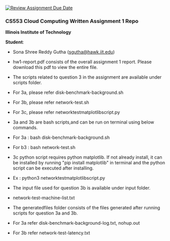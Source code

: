 [![Review Assignment Due Date](https://classroom.github.com/assets/deadline-readme-button-24ddc0f5d75046c5622901739e7c5dd533143b0c8e959d652212380cedb1ea36.svg)](https://classroom.github.com/a/W7vBTdCz)
### CS553 Cloud Computing Written Assignment 1 Repo
**Illinois Institute of Technology**  
 
**Student**:  
* Sona Shree Reddy Gutha (sgutha@hawk.iit.edu)
* hw1-report.pdf consists of the overall assignment 1 report. Please download this pdf to view the entire file.

* The scripts related to question 3 in the assignment are available under scripts folder.
*   For 3a, please refer disk-benchmark-background.sh
*   For 3b, please refer  network-test.sh
*   For 3c, please refer networktestmatplotlibscript.py

* 3a and 3b are bash scripts,and can be run on terminal using below commands.
*   For 3a : bash disk-benchmark-background.sh
*   For b3 : bash network-test.sh
  
* 3c python script requires python matplotlib. If not already install, it can be installed by running "pip install matplotlib" in terminal and the python script can be executed after installing.
*   Ex : python3 networktestmatplotlibscript.py

* The input file used for question 3b is available under input folder.
*   network-test-machine-list.txt

* The generatedfiles folder consists of the files generated after running scripts for question 3a and 3b.
*   For 3a refer disk-benchmark-background-log.txt, nohup.out
*   For 3b refer network-test-latency.txt 
